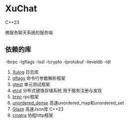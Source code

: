 # XuChat

C++23

微服务聊天系统的服务端

## 依赖的库

-lbrpc -lgflags -lssl -lcrypto -lprotobuf -lleveldb -ldl

1. [Xulog](https://github.com/Ye-Yu-Mo/LogSystem) 日志库
2. [gflags](https://github.com/gflags/gflags) 命令行参数解析框架
3. [gtest](https://github.com/google/gtest-parallel) 单元测试框架
4. [etcd](https://github.com/etcd-cpp-apiv3/etcd-cpp-apiv3) 分布式键值存储系统 用于服务注册与发现
5. [brpc](https://github.com/apache/brpc) rpc框架
6. [unordered_dense](https://github.com/martinus/unordered_dense)  高速unordered_map和unordered_set
7. [Glaze](https://github.com/stephenberry/glaze) 高速Json库 C++23
8. [cinatra](https://github.com/qicosmos/cinatra?tab=readme-ov-file) 协程http框架